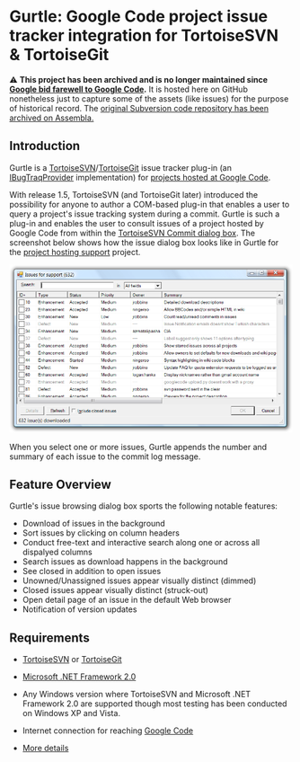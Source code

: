 # Gurtle: Google Code project issue tracker integration for TortoiseSVN & TortoiseGit

:warning: **This project has been archived and is no longer maintained
since [Google bid farewell to Google Code][bye-gc].** It is hosted here on
GitHub nonetheless just to capture some of the assets (like issues) for the
purpose of historical record. The [original Subversion code repository has been 
archived on Assembla.][svnrepo] 

## Introduction

Gurtle is a [TortoiseSVN][tsvn]/[TortoiseGit][tgit] issue tracker plug-in (an 
[IBugTraqProvider][ibugtraqprovider] implementation) for [projects hosted at 
Google Code][gc].

With release 1.5, TortoiseSVN (and TortoiseGit later) introduced the 
possibility for anyone to author a COM-based plug-in that enables a user to 
query a project's issue tracking system during a commit. Gurtle is such a 
plug-in and enables the user to consult issues of a project hosted by Google 
Code from within the [TortoiseSVN Commit dialog box][tsvn-commit]. The 
screenshot below shows how the issue dialog box looks like in Gurtle for the 
[project hosting support][gc-support] project.

![Issues](SupportIssues.png)

When you select one or more issues, Gurtle appends the number and summary of 
each issue to the commit log message.

## Feature Overview ##

Gurtle's issue browsing dialog box sports the following notable features:

* Download of issues in the background
* Sort issues by clicking on column headers
* Conduct free-text and interactive search along one or across all dispalyed 
  columns
* Search issues as download happens in the background
* See closed in addition to open issues
* Unowned/Unassigned issues appear visually distinct (dimmed)
* Closed issues appear visually distinct (struck-out)
* Open detail page of an issue in the default Web browser
* Notification of version updates

## Requirements ##

* [TortoiseSVN](http://tortoisesvn.net/downloads) or [TortoiseGit][tgit]
* [Microsoft .NET Framework 2.0][dotnet20]
* Any Windows version where TortoiseSVN and Microsoft .NET Framework 2.0 are 
  supported though most testing has been conducted on Windows XP and Vista.
* Internet connection for reaching [Google Code][gc]
* [More details][more-reqs]


  [tsvn]: http://tortoisesvn.net/
  [tgit]: http://tortoisegit.org/
  [ibugtraqprovider]: http://tortoisesvn.net/docs/release/TortoiseSVN_en/tsvn-ibugtraqprovider.html
  [gc]: http://code.google.com/hosting
  [tsvn-commit]: http://tortoisesvn.net/docs/release/TortoiseSVN_en/tsvn-dug-commit.html#tsvn-dug-commit-basics
  [gc-support]: http://code.google.com/p/support/
  [bye-gc]: http://google-opensource.blogspot.co.uk/2015/03/farewell-to-google-code.html
  [svnrepo]: https://www.assembla.com/spaces/gurtle/subversion/source
  [dotnet20]: http://www.microsoft.com/downloads/details.aspx?FamilyID=0856EACB-4362-4B0D-8EDD-AAB15C5E04F5
  [more-reqs]: https://github.com/atifaziz/gurtle/blob/wiki/Requirements.md
